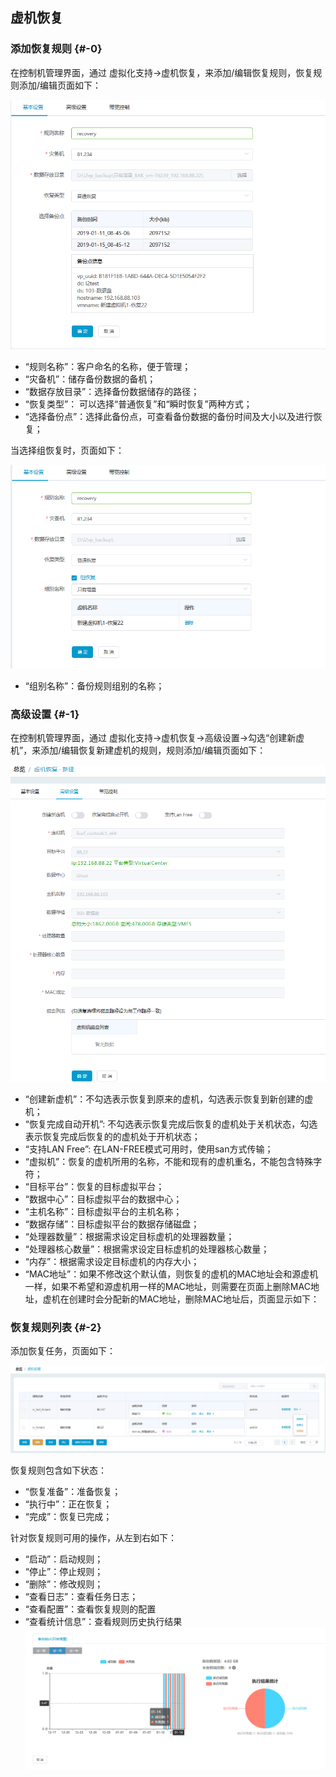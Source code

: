 ## 虚机恢复

### 添加恢复规则 {#-0}

在控制机管理界面，通过 虚拟化支持-&gt;虚机恢复，来添加/编辑恢复规则，恢复规则添加/编辑页面如下：

![](/assets/V7.1.2019011513.png)

*   “规则名称”：客户命名的名称，便于管理；
*   “灾备机”：储存备份数据的备机；
*   “数据存放目录”：选择备份数据储存的路径；
*   “恢复类型”： 可以选择“普通恢复”和“瞬时恢复”两种方式；
*   “选择备份点”：选择此备份点，可查看备份数据的备份时间及大小以及进行恢复；

当选择组恢复时，页面如下：

![](/assets/V7.1.2019011514.png)

* “组别名称”：备份规则组别的名称；

### 高级设置 {#-1}

在控制机管理界面，通过 虚拟化支持-&gt;虚机恢复-&gt;高级设置-&gt;勾选“创建新虚机”，来添加/编辑恢复新建虚机的规则，规则添加/编辑页面如下：

![](/assets/V7.120190325122726.png)

*    “创建新虚机”：不勾选表示恢复到原来的虚机，勾选表示恢复到新创建的虚机；
*    “恢复完成自动开机”: 不勾选表示恢复完成后恢复的虚机处于关机状态，勾选表示恢复完成后恢复的的虚机处于开机状态；
*    “支持LAN Free”: 在LAN-FREE模式可用时，使用san方式传输；
*    “虚拟机”：恢复的虚机所用的名称，不能和现有的虚机重名，不能包含特殊字符；
*    “目标平台”：恢复的目标虚拟平台；
*    “数据中心”：目标虚拟平台的数据中心；
*    “主机名称”：目标虚拟平台的主机名称；
*    “数据存储”：目标虚拟平台的数据存储磁盘；
*    “处理器数量”：根据需求设定目标虚机的处理器数量；
*    “处理器核心数量”：根据需求设定目标虚机的处理器核心数量；
*    “内存”：根据需求设定目标虚机的内存大小；
*    “MAC地址”：如果不修改这个默认值，则恢复的虚机的MAC地址会和源虚机一样，如果不希望和源虚机用一样的MAC地址，则需要在页面上删除MAC地址，虚机在创建时会分配新的MAC地址，删除MAC地址后，页面显示如下：


### 恢复规则列表 {#-2}

添加恢复任务，页面如下：

![](/assets/V7.1.2019011516.png)

恢复规则包含如下状态：

*   “恢复准备”：准备恢复；
*   “执行中”：正在恢复；
*   “完成”：恢复已完成；

针对恢复规则可用的操作，从左到右如下：

*   “启动”：启动规则；
*   “停止”：停止规则；
*   “删除”：修改规则；
*   “查看日志”：查看任务日志；
*   “查看配置”：查看恢复规则的配置
*   “查看统计信息”：查看规则历史执行结果
![](/assets/V7.1.2019011517.png)

